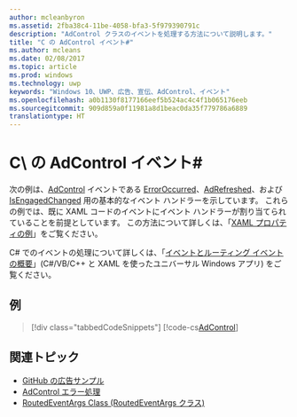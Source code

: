 ```yaml
---
author: mcleanbyron
ms.assetid: 2fba38c4-11be-4058-bfa3-5f979390791c
description: "AdControl クラスのイベントを処理する方法について説明します。"
title: "C の AdControl イベント#"
ms.author: mcleans
ms.date: 02/08/2017
ms.topic: article
ms.prod: windows
ms.technology: uwp
keywords: "Windows 10、UWP、広告、宣伝、AdControl、イベント"
ms.openlocfilehash: a0b1130f8177166eef5b524ac4c4f1b065176eeb
ms.sourcegitcommit: 909d859a0f11981a8d1beac0da35f779786a6889
translationtype: HT
---
```

# <a name="adcontrol-events-in-c"></a>C\ の AdControl イベント# #  


次の例は、[AdControl](https://msdn.microsoft.com/library/windows/apps/microsoft.advertising.winrt.ui.adcontrol.aspx) イベントである [ErrorOccurred](https://msdn.microsoft.com/library/windows/apps/xaml/microsoft.advertising.winrt.ui.adcontrol.erroroccurred.aspx)、[AdRefreshed](https://msdn.microsoft.com/library/windows/apps/xaml/microsoft.advertising.winrt.ui.adcontrol.adrefreshed.aspx)、および [IsEngagedChanged](https://msdn.microsoft.com/library/windows/apps/xaml/microsoft.advertising.winrt.ui.adcontrol.isengagedchanged.aspx) 用の基本的なイベント ハンドラーを示しています。 これらの例では、既に XAML コードのイベントにイベント ハンドラーが割り当てられていることを前提としています。 この方法について詳しくは、「[XAML プロパティの例](xaml-properties-example.md)」をご覧ください。

C# でのイベントの処理について詳しくは、「[イベントとルーティング イベントの概要](http://msdn.microsoft.com/library/windows/apps/hh758286)」(C#/VB/C++ と XAML を使ったユニバーサル Windows アプリ) をご覧ください。

## <a name="examples"></a>例

> [!div class="tabbedCodeSnippets"]
[!code-cs[AdControl](./code/AdvertisingSamples/AdControlSamples/cs/MainPage.xaml.cs#EventHandlers)]

## <a name="related-topics"></a>関連トピック

* [GitHub の広告サンプル](http://aka.ms/githubads)
* [AdControl エラー処理](adcontrol-error-handling.md)
* [RoutedEventArgs Class (RoutedEventArgs クラス)](http://msdn.microsoft.com/library/system.windows.routedeventargs.aspx)

 

 
